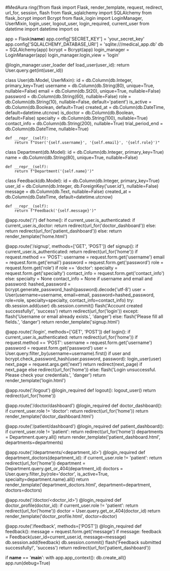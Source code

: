#MedAura
ring(1from flask import Flask, render_template, request, redirect, url_for, session, flash
from flask_sqlalchemy import SQLAlchemy
from flask_bcrypt import Bcrypt
from flask_login import LoginManager, UserMixin, login_user, logout_user, login_required, current_user
from datetime import datetime
import os

app = Flask(__name__)
app.config['SECRET_KEY'] = 'your_secret_key'
app.config['SQLALCHEMY_DATABASE_URI'] = 'sqlite:///medical_app.db'
db = SQLAlchemy(app)
bcrypt = Bcrypt(app)
login_manager = LoginManager(app)
login_manager.login_view = 'login'

@login_manager.user_loader
def load_user(user_id):
    return User.query.get(int(user_id))

class User(db.Model, UserMixin):
    id = db.Column(db.Integer, primary_key=True)
    username = db.Column(db.String(80), unique=True, nullable=False)
    email = db.Column(db.St20), unique=True, nullable=False)
    password = db.Column(db.String(60), nullable=False)
    role = db.Column(db.String(10), nullable=False, default='patient')
    is_active = db.Column(db.Boolean, default=True)
    created_at = db.Column(db.DateTime, default=datetime.utcnow)
    is_doctor = db.Column(db.Boolean, default=False)
    specialty = db.Column(db.String(100), nullable=True)
    contact_info = db.Column(db.String(200), nullable=True)
    trial_period_end = db.Column(db.DateTime, nullable=True)

    def __repr__(self):
        return f"User('{self.username}', '{self.email}', '{self.role}')"

class Department(db.Model):
    id = db.Column(db.Integer, primary_key=True)
    name = db.Column(db.String(80), unique=True, nullable=False)

    def __repr__(self):
        return f"Department('{self.name}')"

class Feedback(db.Model):
    id = db.Column(db.Integer, primary_key=True)
    user_id = db.Column(db.Integer, db.ForeignKey('user.id'), nullable=False)
    message = db.Column(db.Text, nullable=False)
    created_at = db.Column(db.DateTime, default=datetime.utcnow)

    def __repr__(self):
        return f"Feedback('{self.message}')"

@app.route('/')
def home():
    if current_user.is_authenticated:
        if current_user.is_doctor:
            return redirect(url_for('doctor_dashboard'))
        else:
            return redirect(url_for('patient_dashboard'))
    else:
        return render_template('home.html')

@app.route('/signup', methods=['GET', 'POST'])
def signup():
    if current_user.is_authenticated:
        return redirect(url_for('home'))
    if request.method == 'POST':
        username = request.form.get('username')
        email = request.form.get('email')
        password = request.form.get('password')
        role = request.form.get('role')
        if role == 'doctor':
            specialty = request.form.get('specialty')
            contact_info = request.form.get('contact_info')
        else:
            specialty = None
            contact_info = None
        if username and email and password:
            hashed_password = bcrypt.generate_password_hash(password).decode('utf-8')
            user = User(username=username, email=email, password=hashed_password, role=role, specialty=specialty, contact_info=contact_info)
            try:
                db.session.add(user)
                db.session.commit()
                flash('Account created successfully!', 'success')
                return redirect(url_for('login'))
            except:
                flash('Username or email already exists.', 'danger')
        else:
            flash('Please fill all fields.', 'danger')
    return render_template('signup.html')

@app.route('/login', methods=['GET', 'POST'])
def login():
    if current_user.is_authenticated:
        return redirect(url_for('home'))
    if request.method == 'POST':
        username = request.form.get('username')
        password = request.form.get('password')
        user = User.query.filter_by(username=username).first()
        if user and bcrypt.check_password_hash(user.password, password):
            login_user(user)
            next_page = request.args.get('next')
            return redirect(next_page) if next_page else redirect(url_for('home'))
        else:
            flash('Login unsuccessful. Please check your credentials.', 'danger')
    return render_template('login.html')

@app.route('/logout')
@login_required
def logout():
    logout_user()
    return redirect(url_for('home'))

@app.route('/doctor/dashboard')
@login_required
def doctor_dashboard():
    if current_user.role != 'doctor':
        return redirect(url_for('home'))
    return render_template('doctor_dashboard.html')

@app.route('/patient/dashboard')
@login_required
def patient_dashboard():
    if current_user.role != 'patient':
        return redirect(url_for('home'))
    departments = Department.query.all()
    return render_template('patient_dashboard.html', departments=departments)

@app.route('/departments/<department_id>')
@login_required
def department_doctors(department_id):
    if current_user.role != 'patient':
        return redirect(url_for('home'))
    department = Department.query.get_or_404(department_id)
    doctors = User.query.filter_by(role='doctor', is_active=True, specialty=department.name).all()
    return render_template('department_doctors.html', department=department, doctors=doctors)

@app.route('/doctor/<doctor_id>')
@login_required
def doctor_profile(doctor_id):
    if current_user.role != 'patient':
        return redirect(url_for('home'))
    doctor = User.query.get_or_404(doctor_id)
    return render_template('doctor_profile.html', doctor=doctor)

@app.route('/feedback', methods=['POST'])
@login_required
def feedback():
    message = request.form.get('message')
    if message:
        feedback = Feedback(user_id=current_user.id, message=message)
        db.session.add(feedback)
        db.session.commit()
        flash('Feedback submitted successfully!', 'success')
    return redirect(url_for('patient_dashboard'))

if __name__ == '__main__':
    with app.app_context():
        db.create_all()
        app.run(debug=True)

